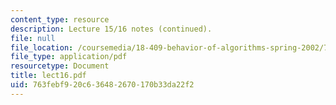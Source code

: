 ```yaml
---
content_type: resource
description: Lecture 15/16 notes (continued).
file: null
file_location: /coursemedia/18-409-behavior-of-algorithms-spring-2002/763febf920c636482670170b33da22f2_lect16.pdf
file_type: application/pdf
resourcetype: Document
title: lect16.pdf
uid: 763febf9-20c6-3648-2670-170b33da22f2
---
```

